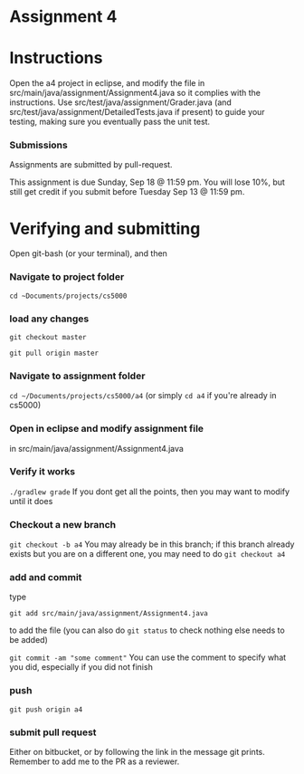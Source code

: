 Assignment 4
===

# Instructions

Open the a4 project in eclipse, and modify the file in src/main/java/assignment/Assignment4.java so it complies with the instructions. Use src/test/java/assignment/Grader.java (and src/test/java/assignment/DetailedTests.java if present) to guide your testing, making sure you eventually pass the unit test.

### Submissions
Assignments are submitted by pull-request.

This assignment is due Sunday, Sep 18 @ 11:59 pm. You will lose 10%, but still get credit if you submit before Tuesday Sep  13 @ 11:59 pm.

# Verifying and submitting
Open git-bash (or your terminal), and then

### Navigate to project folder
```cd ~Documents/projects/cs5000```

### load any changes
```git checkout master```

```git pull origin master```

### Navigate to assignment folder
```cd ~/Documents/projects/cs5000/a4```   (or simply ```cd a4``` if you're already in cs5000)

### Open in eclipse and modify assignment file
in src/main/java/assignment/Assignment4.java

### Verify it works
```./gradlew grade```
If you dont get all the points, then you may want to modify until it does


### Checkout a new branch
```git checkout -b a4``` 
You may already be in this branch; if this branch already exists but you are on a different one, you may need to do ```git checkout a4```

### add and commit
type

```git add src/main/java/assignment/Assignment4.java```

to add the file (you can also do ```git status``` to check nothing else needs to be added) 

```git commit -am "some comment"```
You can use the comment to specify what you did, especially if you did not finish

### push
```git push origin a4```

### submit pull request
Either on bitbucket, or by following the link in the message git prints. Remember to add me to the PR as a reviewer.

